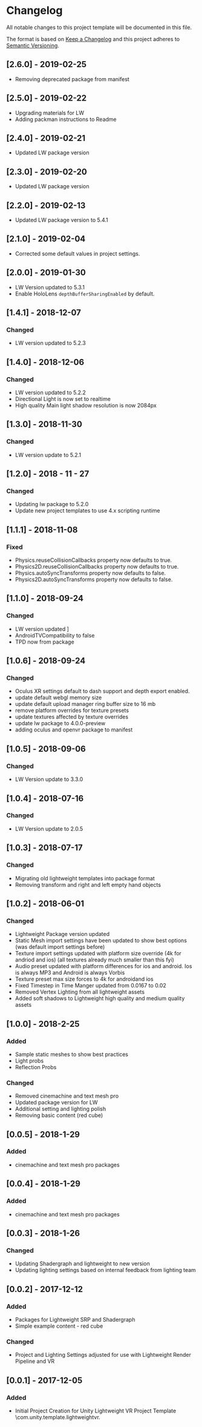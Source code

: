 # Changelog
All notable changes to this project template will be documented in this file.

The format is based on [Keep a Changelog](http://keepachangelog.com/en/1.0.0/)
and this project adheres to [Semantic Versioning](http://semver.org/spec/v2.0.0.html).

## [2.6.0] - 2019-02-25
- Removing deprecated package from manifest

## [2.5.0] - 2019-02-22
- Upgrading materials for LW
- Adding packman instructions to Readme

## [2.4.0] - 2019-02-21
- Updated LW package version

## [2.3.0] - 2019-02-20
- Updated LW package version

## [2.2.0] - 2019-02-13
- Updated LW package version to 5.4.1

## [2.1.0] - 2019-02-04
- Corrected some default values in project settings.

## [2.0.0] - 2019-01-30
- LW Version updated to 5.3.1
- Enable HoloLens `depthBufferSharingEnabled` by default.

## [1.4.1] - 2018-12-07

### Changed
- LW version updated to 5.2.3

## [1.4.0] - 2018-12-06

### Changed
- LW version updated to 5.2.2
- Directional Light is now set to realtime
- High quality Main light shadow resolution is now 2084px

## [1.3.0] - 2018-11-30

### Changed
- LW version update to 5.2.1

## [1.2.0] - 2018 - 11 - 27

### Changed
- Updating lw package to 5.2.0
- Update new project templates to use 4.x scripting runtime

## [1.1.1] - 2018-11-08

### Fixed
- Physics.reuseCollisionCallbacks property now defaults to true.
- Physics2D.reuseCollisionCallbacks property now defaults to true.
- Physics.autoSyncTransforms property now defaults to false.
- Physics2D.autoSyncTransforms property now defaults to false.

## [1.1.0] - 2018-09-24

### Changed
- LW version updated ]
- AndroidTVCompatibility to false
- TPD now from package

## [1.0.6] - 2018-09-24

### Changed
- Oculus XR settings default to dash support and depth export enabled.
- update default webgl memory size
- update default upload manager ring buffer size to 16 mb
- remove platform overrides for texture presets
- update textures affected by texture overrides 
- update lw package to 4.0.0-preview
- adding oculus and openvr package to manifest

## [1.0.5] - 2018-09-06

### Changed
- LW Version update to 3.3.0

## [1.0.4] - 2018-07-16

### Changed
- LW Version update to 2.0.5

## [1.0.3] - 2018-07-17

### Changed
- Migrating old lightweight templates into package format 
- Removing transform and right and left empty hand objects

## [1.0.2] - 2018-06-01

### Changed
- Lightweight Package version updated 
- Static Mesh import settings have been updated to show best options (was default import settings before)
- Texture import settings updated with platform size override (4k for andriod and ios) (all textures already much smaller than this fyi)
- Audio preset updated with platform differences for ios and android. Ios is always MP3 and Android is always Vorbis
- Texture preset max size forces to 4k for androidand ios
- Fixed Timestep in Time Manger updated from 0.0167 to 0.02
- Removed Vertex Lighting from all lightweight assets
- Added soft shadows to Lightweight high quality and medium quality assets

## [1.0.0] - 2018-2-25

### Added
- Sample static meshes to show best practices
- Light probs
- Reflection Probs

### Changed
- Removed cinemachine and text mesh pro
- Updated package version for LW 
- Additional setting and lighting polish
- Removing basic content (red cube)

## [0.0.5] - 2018-1-29

### Added
- cinemachine and text mesh pro packages

## [0.0.4] - 2018-1-29

### Added
- cinemachine and text mesh pro packages

## [0.0.3] - 2018-1-26 

### Changed 
- Updating Shadergraph and lightweight to new version
- Updating lighting settings based on internal feedback from lighting team

## [0.0.2] - 2017-12-12
### Added
- Packages for Lightweight SRP and Shadergraph
- Simple example content - red cube 

### Changed
- Project and Lighting Settings adjusted for use with Lightweight Render Pipeline and VR

## [0.0.1] - 2017-12-05

### Added
- Initial Project Creation for Unity Lightweight VR Project Template \com.unity.template.lightweightvr.

